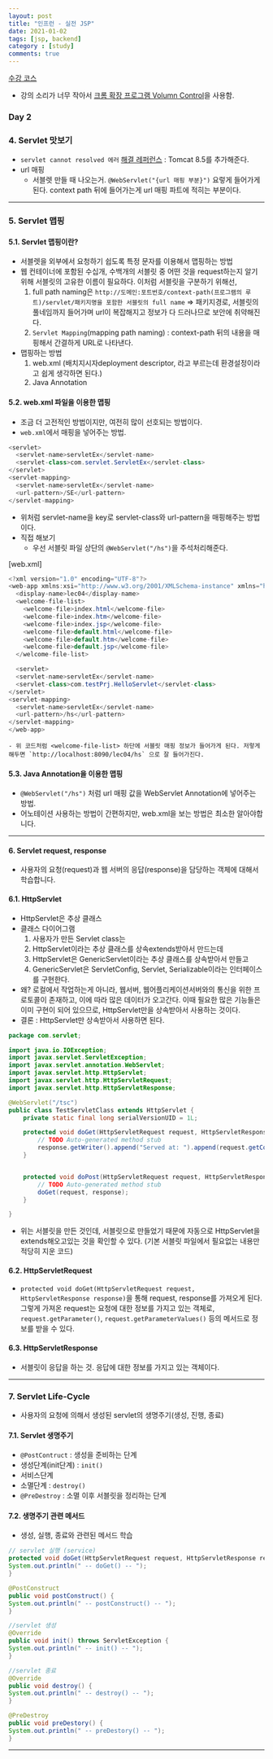 ```yaml
---
layout: post
title: "인프런 - 실전 JSP"
date: 2021-01-02
tags: [jsp, backend]
category : [study]
comments: true
---
```


[수강 코스](https://www.inflearn.com/course/%EC%8B%A4%EC%A0%84-jsp_renew/lecture/13652)
- 강의 소리가 너무 작아서 [크롬 확장 프로그램 Volumn Control](https://chrome.google.com/webstore/detail/volume-control-center/iggdpgepbmafgllnmbjcelinjkiedjoj/related?hl=ko)을 사용함.

### Day 2

### 4. Servlet 맛보기
- `servlet cannot resolved 에러` [해결 레퍼런스](https://atoz-develop.tistory.com/entry/The-import-javaxservlet-cannot-be-resolved-%EC%97%90%EB%9F%AC-%ED%95%B4%EA%B2%B0-%EB%B0%A9%EB%B2%95) : Tomcat 8.5를 추가해준다.
- url 매핑
  - 서블렛 만들 때 나오는거. `@WebServlet("{url 매핑 부분}")` 요렇게 들어가게 된다. context path 뒤에 들어가는게 url 매핑 파트에 적히는 부분이다.

---

### 5. Servlet 맵핑

#### 5.1. Servlet 맵핑이란?
  - 서블렛을 외부에서 요청하기 쉽도록 특정 문자를 이용해서 맵핑하는 방법
  - 웹 컨테이너에 포함된 수십개, 수백개의 서블릿 중 어떤 것을 request하는지 알기 위해 서블릿의 고유한 이름이 필요하다. 이처럼 서블릿을 구분하기 위해선,
    1. full path naming은 `http://도메인:포트번호/context-path(프로그램의 루트)/servlet/패키지명을 포함한 서블릿의 full name` => 패키지경로, 서블릿의 풀네임까지 들어가며 url이 복잡해지고 정보가 다 드러나므로 보안에 취약해진다.
    2. `Servlet Mapping`(mapping path naming) : context-path 뒤의 내용을 매핑해서 간결하게 URL로 나타낸다.
 - 맵핑하는 방법
    1. web.xml (배치지시자deployment descriptor, 라고 부르는데 환경설정이라고 쉽게 생각하면 된다.)
    2. Java Annotation

#### 5.2. web.xml 파일을 이용한 맵핑
  - 조금 더 고전적인 방법이지만, 여전히 많이 선호되는 방법이다.
  - `web.xml`에서 매핑을 넣어주는 방법.

```java
<servlet>
  <servlet-name>servletEx</servlet-name>
  <servlet-class>com.servlet.ServletEx</servlet-class>
</servlet>
<servlet-mapping>
  <servlet-name>servletEx</servlet-name>
  <url-pattern>/SE</url-pattern>
</servlet-mapping>
```

  - 위처럼 servlet-name을 key로 servlet-class와 url-pattern을 매핑해주는 방법이다.
  - 직접 해보기
    - 우선 서블릿 파일 상단의 `@WebServlet("/hs")`을 주석처리해준다.

[web.xml]

```java
<?xml version="1.0" encoding="UTF-8"?>
<web-app xmlns:xsi="http://www.w3.org/2001/XMLSchema-instance" xmlns="http://java.sun.com/xml/ns/javaee" xsi:schemaLocation="http://java.sun.com/xml/ns/javaee http://java.sun.com/xml/ns/javaee/web-app_3_0.xsd" id="WebApp_ID" version="3.0">
  <display-name>lec04</display-name>
  <welcome-file-list>
    <welcome-file>index.html</welcome-file>
    <welcome-file>index.htm</welcome-file>
    <welcome-file>index.jsp</welcome-file>
    <welcome-file>default.html</welcome-file>
    <welcome-file>default.htm</welcome-file>
    <welcome-file>default.jsp</welcome-file>
  </welcome-file-list>

  <servlet>
  <servlet-name>servletEx</servlet-name>
  <servlet-class>com.testPrj.HelloServlet</servlet-class>
</servlet>
<servlet-mapping>
  <servlet-name>servletEx</servlet-name>
  <url-pattern>/hs</url-pattern>
</servlet-mapping>
</web-app>
```

    - 위 코드처럼 <welcome-file-list> 하단에 서블릿 매핑 정보가 들어가게 된다. 저렇게 해두면 `http://localhost:8090/lec04/hs` 으로 잘 들어가진다.

#### 5.3. Java Annotation을 이용한 맵핑
- `@WebServlet("/hs")` 처럼 url 매핑 값을 WebServlet Annotation에 넣어주는 방법.
- 어노테이션 사용하는 방법이 간편하지만, web.xml을 보는 방법은 최소한 알아야합니다.

---

#### 6. Servlet request, response
- 사용자의 요청(request)과 웹 서버의 응답(response)을 담당하는 객체에 대해서 학습합니다.

#### 6.1. HttpServlet
- HttpServlet은 추상 클래스
- 클래스 다이어그램
  1. 사용자가 만든 Servlet class는
  2. HttpServlet이라는 추상 클래스를 상속extends받아서 만드는데
  3. HttpServlet은 GenericServlet이라는 추상 클래스를 상속받아서 만들고
  4. GenericServlet은 ServletConfig, Servlet, Serializable이라는 인터페이스를 구현한다.
- 왜? 로컬에서 작업하는게 아니라, 웹서버, 웹어플리케이션서버와의 통신을 위한 프로토콜이 존재하고, 이에 따라 많은 데이터가 오고간다. 이때 필요한 많은 기능들은 이미 구현이 되어 있으므로, HttpServlet만을 상속받아서 사용하는 것이다.
- 결론 : HttpServlet만 상속받아서 사용하면 된다.

```java
package com.servlet;

import java.io.IOException;
import javax.servlet.ServletException;
import javax.servlet.annotation.WebServlet;
import javax.servlet.http.HttpServlet;
import javax.servlet.http.HttpServletRequest;
import javax.servlet.http.HttpServletResponse;

@WebServlet("/tsc")
public class TestServletClass extends HttpServlet {
	private static final long serialVersionUID = 1L;

	protected void doGet(HttpServletRequest request, HttpServletResponse response) throws ServletException, IOException {
		// TODO Auto-generated method stub
		response.getWriter().append("Served at: ").append(request.getContextPath());
	}


	protected void doPost(HttpServletRequest request, HttpServletResponse response) throws ServletException, IOException {
		// TODO Auto-generated method stub
		doGet(request, response);
	}

}
```

- 위는 서블릿을 만든 것인데, 서블릿으로 만들었기 때문에 자동으로 HttpServlet을 extends해오고있는 것을 확인할 수 있다. (기본 서블릿 파일에서 필요없는 내용만 적당히 지운 코드)

#### 6.2. HttpServletRequest
- `protected void doGet(HttpServletRequest request, HttpServletResponse response)`을 통해 request, response를 가져오게 된다. 그렇게 가져온 request는 요청에 대한 정보를 가지고 있는 객체로, `request.getParameter()`, `request.getParameterValues()` 등의 메서드로 정보를 받을 수 있다.

#### 6.3. HttpServletResponse
- 서블릿이 응답을 하는 것. 응답에 대한 정보를 가지고 있는 객체이다.


---

### 7. Servlet Life-Cycle
- 사용자의 요청에 의해서 생성된 servlet의 생명주기(생성, 진행, 종료)

#### 7.1. Servlet 생명주기
- `@PostContruct` : 생성을 준비하는 단계
- 생성단계(init단계) : `init()`
- 서비스단계
- 소멸단계 : `destroy()`
- `@PreDestroy` : 소멸 이후 서블릿을 정리하는 단계

#### 7.2. 생명주기 관련 메서드
- 생성, 실행, 종료와 관련된 메서드 학습

```java
// servlet 실행 (service)
protected void doGet(HttpServletRequest request, HttpServletResponse response) throws ServletException, IOException {
System.out.println(" -- doGet() -- ");
}

@PostConstruct
public void postConstruct() {
System.out.println(" -- postConstruct() -- ");
}

//servlet 생성
@Override
public void init() throws ServletException {
System.out.println(" -- init() -- ");
}

//servlet 종료
@Override
public void destroy() {
System.out.println(" -- destroy() -- ");
}

@PreDestroy
public void preDestory() {
System.out.println(" -- preDestory() -- ");
}
```

---
